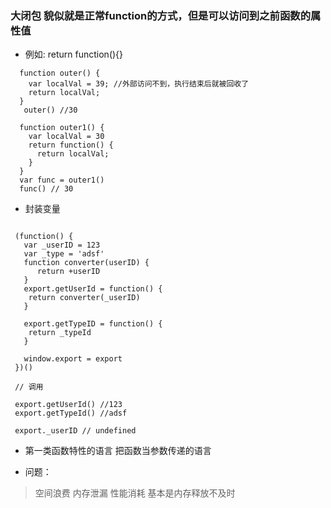 ### 大闭包 貌似就是正常function的方式，但是可以访问到之前函数的属性值
  * 例如: return function(){}

```
  function outer() {
    var localVal = 39; //外部访问不到，执行结束后就被回收了
    return localVal;
  }
   outer() //30

  function outer1() {
    var localVal = 30
    return function() {
      return localVal;
    }
  }
  var func = outer1()
  func() // 30

```
  * 封装变量

  ```

   (function() {
     var _userID = 123
     var _type = 'adsf'
     function converter(userID) {
        return +userID
     }
     export.getUserId = function() {
      return converter(_userID)
     }

     export.getTypeID = function() {
      return _typeId
     }

     window.export = export
   })()

   // 调用

   export.getUserId() //123
   export.getTypeId() //adsf

   export._userID // undefined
  ```

  * 第一类函数特性的语言 把函数当参数传递的语言

  * 问题：
  > 空间浪费
  内存泄漏
  性能消耗
  基本是内存释放不及时
